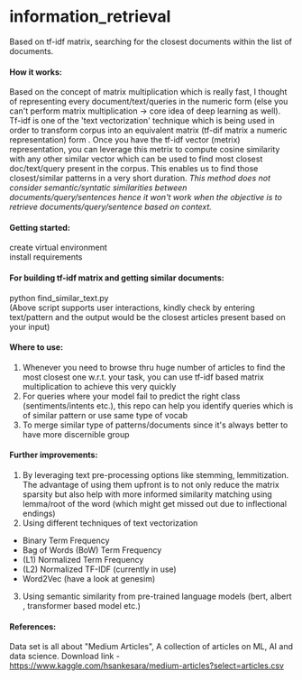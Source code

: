 # information_retrieval
Based on tf-idf matrix, searching for the closest documents within the list of documents.

#### How it works:
Based on the concept of matrix multiplication which is really fast, I thought of representing every document/text/queries in the numeric form (else you can't perform matrix multiplication -> core idea of deep learning as well). Tf-idf is one of the 'text vectorization' technique which is being used in order to transform corpus into an equivalent matrix (tf-dif matrix a numeric representation) form . Once you have the tf-idf vector (metrix) representation, you can leverage this metrix to compute cosine similarity with any other similar vector which can be used to find most closest doc/text/query present in the corpus. This enables us to find those closest/similar patterns in a very short duration. *This method does not consider semantic/syntatic similarities between documents/query/sentences hence it won't work when the objective is to retrieve documents/query/sentence based on context.*  


#### Getting started:
create virtual environment<br>
install requirements

#### For building tf-idf matrix and getting similar documents: 
python find_similar_text.py <br>
(Above script supports user interactions, kindly check by entering text/pattern and the output would be the closest articles present based on your input)

#### Where to use:
1) Whenever you need to browse thru huge number of articles to find the most closest one w.r.t. your task, you can use tf-idf based matrix multiplication to achieve this very quickly
2) For queries where your model fail to predict the right class (sentiments/intents etc.), this repo can help you identify queries which is of similar pattern or use same type of vocab
3) To merge similar type of patterns/documents since it's always better to have more discernible group

#### Further improvements:
1) By leveraging text pre-processing options like stemming, lemmitization. The advantage of using them upfront is to not only reduce the matrix sparsity but also help with more informed similarity matching using lemma/root of the word (which might get missed out due to inflectional endings)
2) Using different techniques of text vectorization 
- Binary Term Frequency
- Bag of Words (BoW) Term Frequency
- (L1) Normalized Term Frequency
- (L2) Normalized TF-IDF (currently in use)
- Word2Vec (have a look at genesim)
3) Using semantic similarity from pre-trained language models (bert, albert , transformer based model etc.)

#### References: 
Data set is all about "Medium Articles", A collection of articles on ML, AI and data science. Download link - https://www.kaggle.com/hsankesara/medium-articles?select=articles.csv

